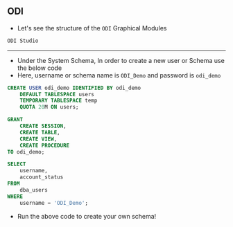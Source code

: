 ## ODI
* Let's see the structure of the `ODI` Graphical Modules
```txt
ODI Studio

```
---
- Under the System Schema, In order to create a new user or Schema use the below code
- Here, username or schema name is `ODI_Demo` and password is `odi_demo`
```sql
CREATE USER odi_demo IDENTIFIED BY odi_demo
    DEFAULT TABLESPACE users
    TEMPORARY TABLESPACE temp
    QUOTA 20M ON users;

GRANT
    CREATE SESSION,
    CREATE TABLE,
    CREATE VIEW,
    CREATE PROCEDURE
TO odi_demo;

SELECT
    username,
    account_status
FROM
    dba_users
WHERE
    username = 'ODI_Demo';
```
- Run the above code to create your own schema!
